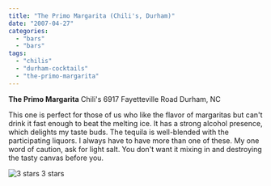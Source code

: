 ```yaml
---
title: "The Primo Margarita (Chili's, Durham)"
date: "2007-04-27"
categories:
  - "bars"
  - "bars"
tags:
  - "chilis"
  - "durham-cocktails"
  - "the-primo-margarita"
---
```


**The Primo Margarita** Chili's 6917 Fayetteville Road Durham, NC

This one is perfect for those of us who like the flavor of margaritas but can't drink it fast enough to beat the melting ice. It has a strong alcohol presence, which delights my taste buds. The tequila is well-blended with the participating liquors. I always have to have more than one of these. My one word of caution, ask for light salt. You don't want it mixing in and destroying the tasty canvas before you.




<div class="caption">

![3 stars](http://s3.amazonaws.com/thegourmez-wpmedia/2009/02/rating_avocado1.gif "rating_avocado1") 3 stars</div>

